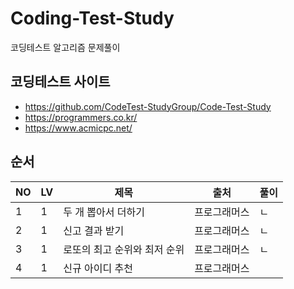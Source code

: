 # Coding-Test-Study
코딩테스트 알고리즘 문제풀이

## 코딩테스트 사이트 ##
- https://github.com/CodeTest-StudyGroup/Code-Test-Study
- https://programmers.co.kr/
- https://www.acmicpc.net/

## 순서 ##

NO | LV | 제목 | 출처 | 풀이
---- | ---- | ---- | ---- | ----
1 | 1 | 두 개 뽑아서 더하기 | 프로그래머스 |ㄴ
2 | 1 | 신고 결과 받기 | 프로그래머스 |ㄴ
3 | 1 | 로또의 최고 순위와 최저 순위 | 프로그래머스 |ㄴ
4 | 1 | 신규 아이디 추천 | 프로그래머스 | 

